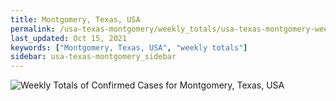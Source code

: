 ```yaml
---
title: Montgomery, Texas, USA
permalink: /usa-texas-montgomery/weekly_totals/usa-texas-montgomery-weekly_totals.html
last_updated: Oct 15, 2021
keywords: ["Montgomery, Texas, USA", "weekly totals"]
sidebar: usa-texas-montgomery_sidebar
---
```


![Weekly Totals of Confirmed Cases for Montgomery, Texas, USA](/covid_tracker/images/graphs/usa-texas-montgomery-weekly_totals_graph.png)
